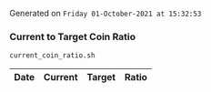 Generated on `Friday 01-October-2021 at 15:32:53`

### Current to Target Coin Ratio
`current_coin_ratio.sh`

Date|Current|Target|Ratio
---|---|---|---
